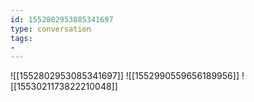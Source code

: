 ```yaml
---
id: 1552802953085341697
type: conversation
tags:
- 
---
```

![[1552802953085341697]]
![[1552990559656189956]]
![[1553021173822210048]]

